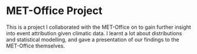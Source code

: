 # MET-Office Project

This is a project I collaborated with the MET-Office on to gain further insight into event attribution given climatic data. I learnt a lot about distributions and statistical modelling, and gave a presentation of our findings to the MET-Office themselves.
